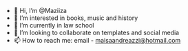- 👋 Hi, I’m @Maziiza
- 👀 I’m interested in books, music and history
- 🌱 I’m currently in law school
- 💞️ I’m looking to collaborate on templates and social media
- 📫 How to reach me: email - maisaandreazzi@hotmail.com

<!---
Maziiza/Maziiza is a ✨ special ✨ repository because its `README.md` (this file) appears on your GitHub profile.
You can click the Preview link to take a look at your changes.
--->
